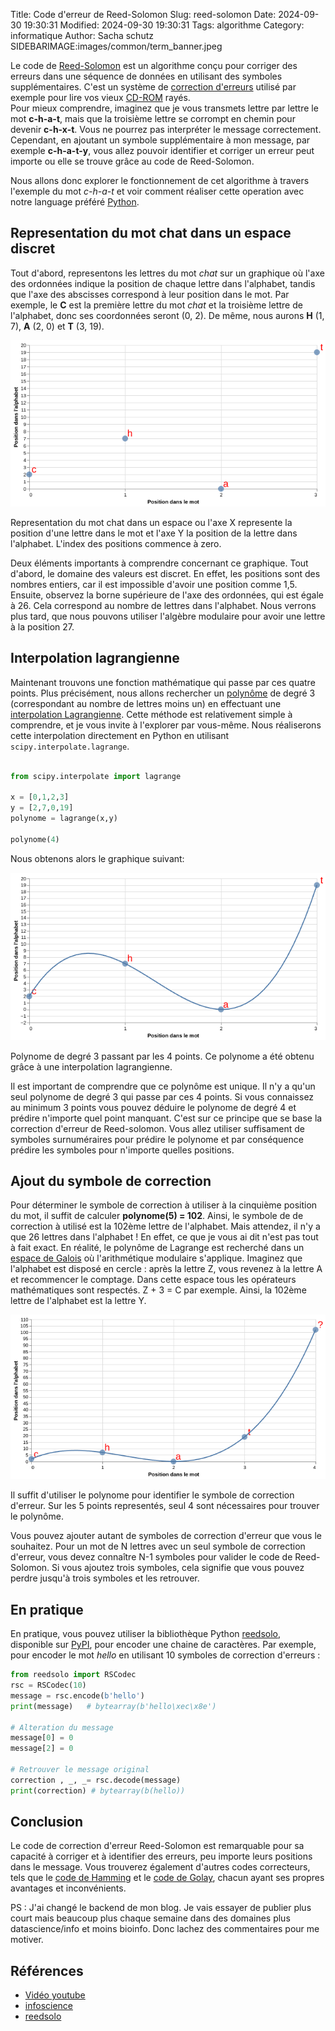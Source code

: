 Title: Code d'erreur de Reed-Solomon 
Slug: reed-solomon
Date: 2024-09-30 19:30:31
Modified: 2024-09-30 19:30:31
Tags: algorithme
Category: informatique
Author: Sacha schutz
SIDEBARIMAGE:images/common/term_banner.jpeg

Le code de [Reed-Solomon](https://fr.wikipedia.org/wiki/Code_de_Reed-Solomon) est un algorithme conçu pour corriger des erreurs dans une séquence de données en utilisant des symboles supplémentaires. C'est un système de [correction d'erreurs](https://fr.wikipedia.org/wiki/Code_correcteur) utilisé par exemple pour lire vos vieux [CD-ROM](https://en.wikipedia.org/wiki/Cross-interleaved_Reed%E2%80%93Solomon_coding) rayés.    
Pour mieux comprendre, imaginez que je vous transmets lettre par lettre le mot **c-h-a-t**, mais que la troisième lettre se corrompt en chemin pour devenir **c-h-x-t**. Vous ne pourrez pas interpréter le message correctement. Cependant, en ajoutant un symbole supplémentaire à mon message, par exemple **c-h-a-t-y**, vous allez pouvoir identifier et corriger un erreur peut importe ou elle se trouve grâce au code de Reed-Solomon.

Nous allons donc explorer le fonctionnement de cet algorithme à travers l'exemple du mot *c-h-a-t* et voir comment réaliser cette operation avec notre language préféré [Python](https://www.python.org/).
 
## Representation du mot chat dans un espace discret

Tout d'abord, representons les lettres du mot *chat* sur un graphique où l'axe des ordonnées indique la position de chaque lettre dans l'alphabet, tandis que l'axe des abscisses correspond à leur position dans le mot. Par exemple, le **C** est la première lettre du mot *chat* et la troisième lettre de l'alphabet, donc ses coordonnées seront (0, 2). De même, nous aurons **H** (1, 7), **A** (2, 0) et **T** (3, 19).

<div class="figure">
<img src="images/reed_solomon/graph1.png">     
<div class="legend">

Representation du mot chat dans un espace ou l'axe X represente la position d'une lettre dans le mot
et l'axe Y la position de la lettre dans l'alphabet. L'index des positions commence à zero.

</div>
</div>


Deux éléments importants à comprendre concernant ce graphique. Tout d'abord, le domaine des valeurs est discret. En effet, les positions sont des nombres entiers, car il est impossible d'avoir une position comme 1,5.
Ensuite, observez la borne supérieure de l'axe des ordonnées, qui est égale à 26. Cela correspond au nombre de lettres dans l'alphabet. Nous verrons plus tard, que nous pouvons utiliser l'algèbre modulaire pour avoir une lettre à la position 27.


## Interpolation lagrangienne
Maintenant trouvons une fonction mathématique qui passe par ces quatre points. Plus précisément, nous allons rechercher un [polynôme](https://fr.wikipedia.org/wiki/Polyn%C3%B4me) de degré 3 (correspondant au nombre de lettres moins un) en effectuant une [interpolation Lagrangienne](https://fr.wikipedia.org/wiki/Interpolation_lagrangienne).
Cette méthode est relativement simple à comprendre, et je vous invite à l'explorer par vous-même. Nous réaliserons cette interpolation directement en Python en utilisant ```scipy.interpolate.lagrange```.

```python

from scipy.interpolate import lagrange

x = [0,1,2,3]
y = [2,7,0,19]
polynome = lagrange(x,y)

polynome(4)  

```

Nous obtenons alors le graphique suivant:


<div class="figure">
<img src="images/reed_solomon/graph2.png">     
<div class="legend">

Polynome de degré 3 passant par les 4 points. Ce polynome a été obtenu grâce à une interpolation lagrangienne.

</div>
</div>


Il est important de comprendre que ce polynôme est unique. Il n'y a qu'un seul polynome de degré 3 qui 
passe par ces 4 points. Si vous connaissez au minimum 3 points vous pouvez déduire le polynome de degré 4 et prédire n'importe
quel point manquant. C'est sur ce principe que se base la correction d'erreur de Reed-solomon. Vous allez utiliser suffisament de symboles surnuméraires pour prédire le polynome et par conséquence prédire les symboles pour n'importe quelles positions.


## Ajout du symbole de correction

Pour déterminer le symbole de correction à utiliser à la cinquième position du mot, il suffit de calculer 
**polynome(5) = 102**. Ainsi, le symbole de de correction à utilisé est la 102ème lettre de l'alphabet. Mais attendez, il n'y a que 26 lettres dans l'alphabet ! En effet, ce que je vous ai dit n'est pas tout à fait exact. En réalité, le polynôme de Lagrange est recherché dans un [espace de Galois](https://fr.wikipedia.org/wiki/Groupe_de_Galois) où l'arithmétique modulaire s'applique. Imaginez que l'alphabet est disposé en cercle : après la lettre Z, vous revenez à la lettre A et recommencer le comptage. Dans cette espace tous les opérateurs mathématiques sont respectés. Z + 3 = C par exemple. Ainsi, la 102ème lettre de l'alphabet est la lettre Y.    


<div class="figure">
<img src="images/reed_solomon/graph3.png">     
<div class="legend">

Il suffit d'utiliser le polynome pour identifier le symbole de correction d'erreur.
Sur les 5 points representés, seul 4 sont nécessaires pour trouver le polynôme.

</div>
</div>

Vous pouvez ajouter autant de symboles de correction d'erreur que vous le souhaitez. Pour un mot de N lettres avec un seul symbole de correction d'erreur, vous devez connaître N-1 symboles pour valider le code de Reed-Solomon. Si vous ajoutez trois symboles, cela signifie que vous pouvez perdre jusqu'à trois symboles et les retrouver. 

## En pratique 
En pratique, vous pouvez utiliser la bibliothèque Python [reedsolo](https://github.com/tomerfiliba-org/reedsolomon), disponible sur [PyPI](https://pypi.org/project/reedsolo/), pour encoder une chaine de caractères. Par exemple, pour encoder le mot *hello* en utilisant 10 symboles de correction d'erreurs :

```python
from reedsolo import RSCodec
rsc = RSCodec(10)
message = rsc.encode(b'hello')  
print(message)   # bytearray(b'hello\xec\x8e')

# Alteration du message 
message[0] = 0
message[2] = 0 

# Retrouver le message original 
correction , _, _= rsc.decode(message)
print(correction) # bytearray(b(hello))
```
 
## Conclusion 
Le code de correction d'erreur Reed-Solomon est remarquable pour sa capacité à corriger et à identifier des erreurs, peu importe leurs positions dans le message. Vous trouverez également d'autres codes correcteurs, tels que le [code de Hamming](https://fr.wikipedia.org/wiki/Code_de_Hamming) et le [code de Golay](https://fr.wikipedia.org/wiki/Code_de_Golay), chacun ayant ses propres avantages et inconvénients.

PS : J'ai changé le backend de mon blog. Je vais essayer de publier plus court mais beaucoup plus chaque semaine dans des domaines plus datascience/info et moins bioinfo. Donc lachez des commentaires pour me motiver. 


## Références  
- [ Vidéo youtube ](https://www.youtube.com/watch?v=1pQJkt7-R4Q&themeRefresh=1)
- [infoscience](https://infoscience.epfl.ch/server/api/core/bitstreams/238e2ed1-6e61-4a8f-8454-82a08557316d/content)
- [reedsolo](https://github.com/tomerfiliba-org/reedsolomon)